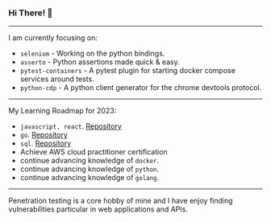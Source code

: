 ### Hi There! 👋

-----

I am currently focusing on:

 - `selenium` - Working on the python bindings.
 - `asserto` - Python assertions made quick & easy.
 - `pytest-containers` - A pytest plugin for starting docker compose services around tests.
 - `python-cdp` - A python client generator for the chrome devtools protocol.

-----

My Learning Roadmap for 2023:

 - `javascript, react`. [Repository](https://github.com/symonk/)
 - `go`. [Repository](https://github.com/symonk/learning-golang)
 - `sql`. [Repository](https://github.com/symonk/learning-sql)
 - Achieve AWS cloud practitioner certification
 - continue advancing knowledge of `docker`.
 - continue advancing knowledge of `python`.
 - continue advancing knowledge of `golang`.

-----

Penetration testing is a core hobby of mine and I have enjoy finding vulnerabilities particular in
web applications and APIs.
